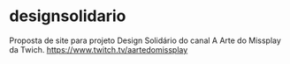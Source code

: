 # designsolidario
 Proposta de site para projeto Design Solidário do canal A Arte do Missplay da Twich. https://www.twitch.tv/aartedomissplay
